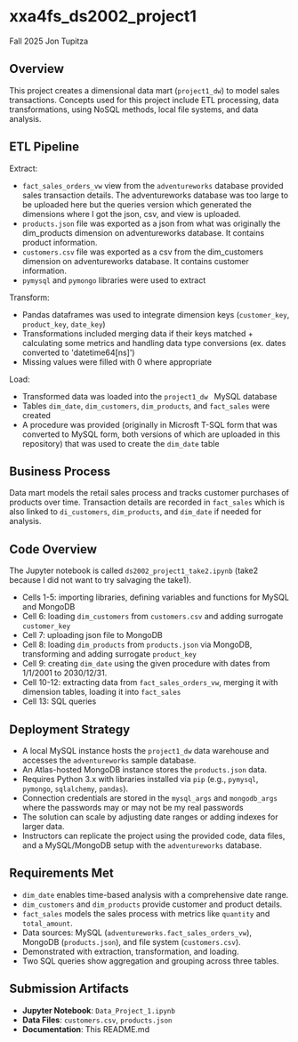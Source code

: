 # xxa4fs_ds2002_project1
Fall 2025 Jon Tupitza

## Overview
This project creates a dimensional data mart (`project1_dw`) to model sales transactions. 
Concepts used for this project include ETL processing, data transformations, using NoSQL methods, local file systems, and data analysis. 

## ETL Pipeline
Extract:
- `fact_sales_orders_vw` view from the `adventureworks` database provided sales transaction details. The adventureworks database was too large to be uploaded here but the queries version which generated the dimensions where I got the json, csv, and view is uploaded. 
- `products.json` file was exported as a json from what was originally the dim_products dimension on adventureworks database. It contains product information.
- `customers.csv` file was exported as a csv from the dim_customers dimension on adventureworks database. It contains customer information.
- `pymysql` and `pymongo` libraries were used to extract

Transform:
- Pandas dataframes was used to integrate dimension keys (`customer_key`, `product_key`, `date_key`)
- Transformations included merging data if their keys matched + calculating some metrics and handling data type conversions (ex. dates converted to 'datetime64[ns]')
- Missing values were filled with 0 where appropriate

Load:
- Transformed data was loaded into the `project1_dw ` MySQL database
- Tables `dim_date`, `dim_customers`, `dim_products`, and `fact_sales` were created
- A procedure was provided (originally in Microsft T-SQL form that was converted to MySQL form, both versions of which are uploaded in this repository) that was used to create the `dim_date` table

## Business Process
Data mart models the retail sales process and tracks customer purchases of products over time. 
Transaction details are recorded in `fact_sales` which is also linked to `di_customers`, `dim_products`, and `dim_date` if needed for analysis.

## Code Overview
The Jupyter notebook is called `ds2002_project1_take2.ipynb` (take2 because I did not want to try salvaging the take1). 
- Cells 1-5: importing libraries, defining variables and functions for MySQL and MongoDB
- Cell 6: loading `dim_customers` from `customers.csv` and adding surrogate `customer_key`
- Cell 7: uploading json file to MongoDB
- Cell 8: loading `dim_products` from `products.json` via MongoDB, transforming and adding surrogate `product_key`
- Cell 9: creating `dim_date` using the given procedure with dates from 1/1/2001 to 2030/12/31.
- Cell 10-12: extracting data from `fact_sales_orders_vw`, merging it with dimension tables, loading it into `fact_sales`
- Cell 13: SQL queries

## Deployment Strategy
- A local MySQL instance hosts the `project1_dw` data warehouse and accesses the `adventureworks` sample database.
- An Atlas-hosted MongoDB instance stores the `products.json` data.
- Requires Python 3.x with libraries installed via `pip` (e.g., `pymysql`, `pymongo`, `sqlalchemy`, `pandas`).
- Connection credentials are stored in the `mysql_args` and `mongodb_args` where the passwords may or may not be my real passwords
- The solution can scale by adjusting date ranges or adding indexes for larger data.
- Instructors can replicate the project using the provided code, data files, and a MySQL/MongoDB setup with the `adventureworks` database.

## Requirements Met
- `dim_date` enables time-based analysis with a comprehensive date range.
- `dim_customers` and `dim_products` provide customer and product details.
- `fact_sales` models the sales process with metrics like `quantity` and `total_amount`.
- Data sources: MySQL (`adventureworks.fact_sales_orders_vw`), MongoDB (`products.json`), and file system (`customers.csv`).
- Demonstrated with extraction, transformation, and loading.
- Two SQL queries show aggregation and grouping across three tables.

## Submission Artifacts
- **Jupyter Notebook**: `Data_Project_1.ipynb`
- **Data Files**: `customers.csv`, `products.json`
- **Documentation**: This README.md
